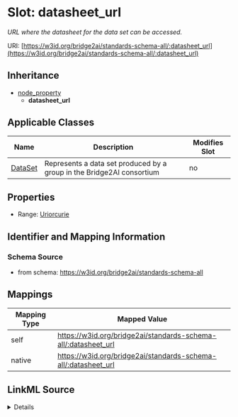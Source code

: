 

# Slot: datasheet_url


_URL where the datasheet for the data set can be accessed._





URI: [https://w3id.org/bridge2ai/standards-schema-all/:datasheet_url](https://w3id.org/bridge2ai/standards-schema-all/:datasheet_url)




## Inheritance

* [node_property](node_property.md)
    * **datasheet_url**






## Applicable Classes

| Name | Description | Modifies Slot |
| --- | --- | --- |
| [DataSet](DataSet.md) | Represents a data set produced by a group in the Bridge2AI consortium |  no  |







## Properties

* Range: [Uriorcurie](Uriorcurie.md)





## Identifier and Mapping Information







### Schema Source


* from schema: https://w3id.org/bridge2ai/standards-schema-all




## Mappings

| Mapping Type | Mapped Value |
| ---  | ---  |
| self | https://w3id.org/bridge2ai/standards-schema-all/:datasheet_url |
| native | https://w3id.org/bridge2ai/standards-schema-all/:datasheet_url |




## LinkML Source

<details>
```yaml
name: datasheet_url
description: URL where the datasheet for the data set can be accessed.
from_schema: https://w3id.org/bridge2ai/standards-schema-all
rank: 1000
is_a: node_property
domain: DataSet
alias: datasheet_url
domain_of:
- DataSet
range: uriorcurie

```
</details>